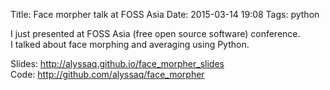 Title: Face morpher talk at FOSS Asia
Date: 2015-03-14 19:08 
Tags: python

I just presented at FOSS Asia (free open source software) conference.      
I talked about face morphing and averaging using Python.

Slides: <http://alyssaq.github.io/face_morpher_slides>    
Code: <http://github.com/alyssaq/face_morpher>